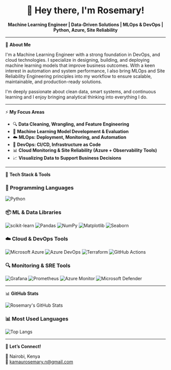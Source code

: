 <h1 align="center">👋 Hey there, I'm Rosemary!</h1>

<p align="center">
  <strong>Machine Learning Engineer | Data-Driven Solutions | MLOps & DevOps | Python, Azure, Site Reliability</strong>
</p>

---

🎯 **About Me**

I'm a Machine Learning Engineer with a strong foundation in DevOps, and cloud technologies. I specialize in designing, building, and deploying machine learning models that improve business outcomes. With a keen interest in automation and system performance, I also bring MLOps and Site Reliability Engineering principles into my workflow to ensure scalable, maintainable, and production-ready solutions.

I'm deeply passionate about clean data, smart systems, and continuous learning and I enjoy bringing analytical thinking into everything I do.

---

⚡ **My Focus Areas**

- 🔍 **Data Cleaning, Wrangling, and Feature Engineering**
- 🤖 **Machine Learning Model Development & Evaluation**
- ☁️ **MLOps: Deployment, Monitoring, and Automation**
- 🚀 **DevOps: CI/CD, Infrastructure as Code**
- 📊 **Cloud Monitoring & Site Reliability (Azure + Observability Tools)**
- 📈 **Visualizing Data to Support Business Decisions**

---

🧰 **Tech Stack & Tools**

### 🐍 Programming Languages
![Python](https://img.shields.io/badge/-Python-3776AB?logo=python&logoColor=white)

### 📦 ML & Data Libraries
![scikit-learn](https://img.shields.io/badge/-ScikitLearn-F7931E?logo=scikit-learn&logoColor=white)
![Pandas](https://img.shields.io/badge/-Pandas-150458?logo=pandas&logoColor=white)
![NumPy](https://img.shields.io/badge/-NumPy-013243?logo=numpy&logoColor=white)
![Matplotlib](https://img.shields.io/badge/-Matplotlib-008080?logo=python&logoColor=white)
![Seaborn](https://img.shields.io/badge/-Seaborn-42b983?logo=python&logoColor=white)

### ☁️ Cloud & DevOps Tools
![Microsoft Azure](https://img.shields.io/badge/-Microsoft%20Azure-0078D4?logo=microsoft-azure&logoColor=white)
![Azure DevOps](https://img.shields.io/badge/-Azure%20DevOps-0078D7?logo=azuredevops&logoColor=white)
![Terraform](https://img.shields.io/badge/-Terraform-623CE4?logo=terraform&logoColor=white)
![GitHub Actions](https://img.shields.io/badge/-GitHub%20Actions-2088FF?logo=githubactions&logoColor=white)

### 🔍 Monitoring & SRE Tools
![Grafana](https://img.shields.io/badge/-Grafana-F46800?logo=grafana&logoColor=white)
![Prometheus](https://img.shields.io/badge/-Prometheus-E6522C?logo=prometheus&logoColor=white)
![Azure Monitor](https://img.shields.io/badge/-Azure%20Monitor-0078D7?logo=azuredevops&logoColor=white)
![Microsoft Defender](https://img.shields.io/badge/-Microsoft%20Defender-2C2C2C?logo=microsoft&logoColor=white)

---

📊 **GitHub Stats**

![Rosemary's GitHub Stats](https://github-readme-stats.vercel.app/api?username=roseemaryy&show_icons=true&theme=radical)

### 📊 Most Used Languages
![Top Langs](https://github-readme-stats.vercel.app/api/top-langs/?username=roseemaryy&layout=compact&theme=radical)

---

💬 **Let’s Connect!**

📍 Nairobi, Kenya  
📧 [kamaurosemary.n@gmail.com](mailto:kamaurosemary.n@gmail.com)  
